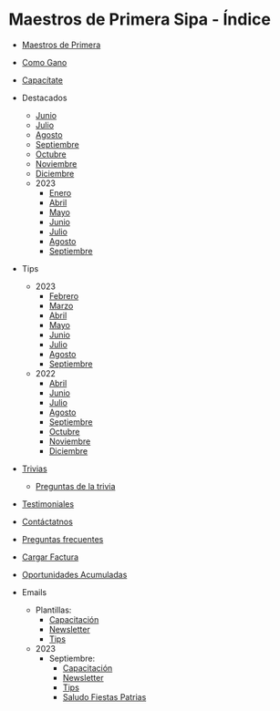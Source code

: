 # Maestros de Primera Sipa - Índice

- [Maestros de Primera](https://dipaolalatina.github.io/WebSite-Codelpa-MaestrosDP/maestros-de-primera/)

- [Como Gano](https://dipaolalatina.github.io/WebSite-Codelpa-MaestrosDP/como-gano/)

- [Capacítate](https://dipaolalatina.github.io/WebSite-Codelpa-MaestrosDP/capacitate/)

- Destacados
    - [Junio](https://dipaolalatina.github.io/WebSite-Codelpa-MaestrosDP/destacados/junio.html)
    - [Julio](https://dipaolalatina.github.io/WebSite-Codelpa-MaestrosDP/destacados/julio.html)
    - [Agosto](https://dipaolalatina.github.io/WebSite-Codelpa-MaestrosDP/destacados/agosto.html)
    - [Septiembre](https://dipaolalatina.github.io/WebSite-Codelpa-MaestrosDP/destacados/septiembre.html)
    - [Octubre](https://dipaolalatina.github.io/WebSite-Codelpa-MaestrosDP/destacados/octubre.html)
    - [Noviembre](https://dipaolalatina.github.io/WebSite-Codelpa-MaestrosDP/destacados/noviembre.html)
    - [Diciembre](https://dipaolalatina.github.io/WebSite-Codelpa-MaestrosDP/destacados/diciembre.html)
    - 2023
        - [Enero](https://dipaolalatina.github.io/WebSite-Codelpa-MaestrosDP/destacados/2023/enero.html)
        - [Abril](https://dipaolalatina.github.io/WebSite-Codelpa-MaestrosDP/destacados/2023/abril.html)
        - [Mayo](https://dipaolalatina.github.io/WebSite-Codelpa-MaestrosDP/destacados/2023/mayo.html)
        - [Junio](https://dipaolalatina.github.io/WebSite-Codelpa-MaestrosDP/destacados/2023/junio.html)
        - [Julio](https://dipaolalatina.github.io/WebSite-Codelpa-MaestrosDP/destacados/2023/julio.html)
        - [Agosto](https://dipaolalatina.github.io/WebSite-Codelpa-MaestrosDP/destacados/2023/agosto.html)
        - [Septiembre](https://dipaolalatina.github.io/WebSite-Codelpa-MaestrosDP/destacados/2023/septiembre.html)

- Tips
    - 2023
        - [Febrero](https://dipaolalatina.github.io/WebSite-Codelpa-MaestrosDP/tips/2023/febrero.html)
        - [Marzo](https://dipaolalatina.github.io/WebSite-Codelpa-MaestrosDP/tips/2023/marzo.html)
        - [Abril](https://dipaolalatina.github.io/WebSite-Codelpa-MaestrosDP/tips/2023/abril.html)
        - [Mayo](https://dipaolalatina.github.io/WebSite-Codelpa-MaestrosDP/tips/2023/mayo.html)
        - [Junio](https://dipaolalatina.github.io/WebSite-Codelpa-MaestrosDP/tips/2023/junio.html)
        - [Julio](https://dipaolalatina.github.io/WebSite-Codelpa-MaestrosDP/tips/2023/julio.html)
        - [Agosto](https://dipaolalatina.github.io/WebSite-Codelpa-MaestrosDP/tips/2023/agosto.html)
        - [Septiembre](https://dipaolalatina.github.io/WebSite-Codelpa-MaestrosDP/tips/2023/septiembre.html)
    - 2022
        - [Abril](https://dipaolalatina.github.io/WebSite-Codelpa-MaestrosDP/tips/2022/abril.html)
        - [Junio](https://dipaolalatina.github.io/WebSite-Codelpa-MaestrosDP/tips/2022/junio.html)
        - [Julio](https://dipaolalatina.github.io/WebSite-Codelpa-MaestrosDP/tips/2022/julio.html)
        - [Agosto](https://dipaolalatina.github.io/WebSite-Codelpa-MaestrosDP/tips/2022/agosto.html)
        - [Septiembre](https://dipaolalatina.github.io/WebSite-Codelpa-MaestrosDP/tips/2022/septiembre.html)
        - [Octubre](https://dipaolalatina.github.io/WebSite-Codelpa-MaestrosDP/tips/2022/octubre.html)
        - [Noviembre](https://dipaolalatina.github.io/WebSite-Codelpa-MaestrosDP/tips/2022/noviembre.html)
        - [Diciembre](https://dipaolalatina.github.io/WebSite-Codelpa-MaestrosDP/tips/2022/diciembre.html)

- [Trivias](https://dipaolalatina.github.io/WebSite-Codelpa-MaestrosDP/trivias/)
    - [Preguntas de la trivia](https://dipaolalatina.github.io/WebSite-Codelpa-MaestrosDP/trivias/preguntas.html)

- [Testimoniales](https://dipaolalatina.github.io/WebSite-Codelpa-MaestrosDP/testimoniales)

- [Contáctatnos](https://dipaolalatina.github.io/WebSite-Codelpa-MaestrosDP/contactanos/)

- [Preguntas frecuentes](https://dipaolalatina.github.io/WebSite-Codelpa-MaestrosDP/preguntas-frecuentes/)

- [Cargar Factura](https://dipaolalatina.github.io/WebSite-Codelpa-MaestrosDP/factura/)

- [Oportunidades Acumuladas](https://dipaolalatina.github.io/WebSite-Codelpa-MaestrosDP/oportunidades-acumuladas/)

- Emails
    - Plantillas:
        - [Capacitación](https://dipaolalatina.github.io/WebSite-Codelpa-MaestrosDP/emails/plantillas/capacitacion.html)
        - [Newsletter](https://dipaolalatina.github.io/WebSite-Codelpa-MaestrosDP/emails/plantillas/newsletter.html)
        - [Tips](https://dipaolalatina.github.io/WebSite-Codelpa-MaestrosDP/emails/plantillas/tips.html)
    - 2023
        - Septiembre:
            - [Capacitación](https://dipaolalatina.github.io/WebSite-Codelpa-MaestrosDP/emails/2023/09_septiembre/02_capacitacion/index.html)
            - [Newsletter](https://dipaolalatina.github.io/WebSite-Codelpa-MaestrosDP/emails/2023/09_septiembre/01_newsletter/index.html)
            - [Tips](https://dipaolalatina.github.io/WebSite-Codelpa-MaestrosDP/emails/2023/09_septiembre/03_tips/index.html)
            - [Saludo Fiestas Patrias](https://dipaolalatina.github.io/WebSite-Codelpa-MaestrosDP/emails/2023/09_septiembre/04_saludo-fiestas/index.html)
